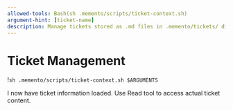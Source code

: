 ```yaml
---
allowed-tools: Bash(sh .memento/scripts/ticket-context.sh)
argument-hint: [ticket-name]
description: Manage tickets stored as .md files in .memento/tickets/ directories
---
```

# Ticket Management

!`sh .memento/scripts/ticket-context.sh $ARGUMENTS`

I now have ticket information loaded. Use Read tool to access actual ticket content.